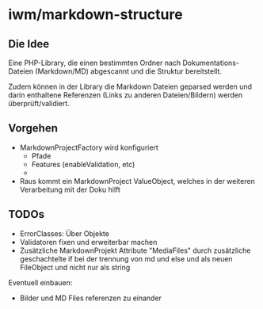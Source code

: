 # iwm/markdown-structure

## Die Idee

Eine PHP-Library, die einen bestimmten Ordner nach Dokumentations-Dateien (Markdown/MD) abgescannt und
die Struktur bereitstellt.

Zudem können in der Library die Markdown Dateien geparsed werden und darin enthaltene Referenzen
(Links zu anderen Dateien/Bildern) werden überprüft/validiert.


## Vorgehen

- MarkdownProjectFactory wird konfiguriert
  - Pfade
  - Features (enableValidation, etc)
  -
- Raus kommt ein MarkdownProject ValueObject, welches in der weiteren Verarbeitung mit der Doku hilft


## TODOs

- ErrorClasses: Über Objekte
- Validatoren fixen und erweiterbar machen
- Zusätzliche MarkdownProjekt Attribute "MediaFiles" durch zusätzliche geschachtelte if bei der trennung von md und else und als neuen FileObject und nicht nur als string

Eventuell einbauen:
- Bilder und MD Files referenzen zu einander
